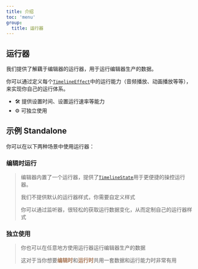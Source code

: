 ```yaml
---
title: 介绍
toc: 'menu'
group: 
  title: 运行器
---
```


## 运行器

我们提供了解藕于编辑器的运行器，用于运行编辑器生产的数据。

你可以通过定义每个<code><a href="/data#timelineeffect">TimelineEffect</a></code>中的运行能力（音频播放、动画播放等等），来实现你自己的运行体系。

+ 🛠 提供设置时间、设置运行速率等能力
+ ⚙️ 可独立使用


## 示例 Standalone

你可以在以下两种场景中使用运行器：

### 编辑时运行
> 编辑器内置了一个运行器，提供了<code><a href="/data#timelinestate">TimelineState</a></code>用于更便捷的操控运行器。
> 
> 我们不提供默认的运行器样式，你需要自定义样式
> 
> 你可以通过监听器，很轻松的获取运行数据变化，从而定制自己的运行器样式

<code src="./engine-basic/index.tsx"></code>

### 独立使用

> 你也可以在任意地方使用运行器运行编辑器生产的数据
> 
> 这对于当你想要<b style="color: #a87654">编辑时</b>和<b style="color: #a87654">运行时</b>共用一套数据和运行能力时非常有用

<code src="./engine-standalone/index.tsx"></code>

